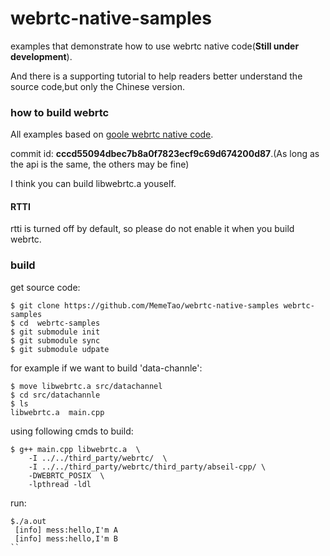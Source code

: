 # webrtc-native-samples

examples that demonstrate how to use webrtc native code(**Still under development**).

And there is a supporting tutorial to help readers better understand the source code,but only the Chinese version.

### how to build webrtc

All examples based on [goole webrtc native code](https://webrtc.googlesource.com/src).

commit id: **cccd55094dbec7b8a0f7823ecf9c69d674200d87**.(As long as the api is the same, the others may be fine)

I think you can build libwebrtc.a youself.

#### RTTI

rtti is turned off by default, so please do not enable it when you build webrtc.

### build

get source code:

```shell
$ git clone https://github.com/MemeTao/webrtc-native-samples webrtc-samples
$ cd  webrtc-samples
$ git submodule init
$ git submodule sync
$ git submodule udpate
```

for example if we want to build 'data-channle':

```shell
$ move libwebrtc.a src/datachannel
$ cd src/datachannle
$ ls
libwebrtc.a  main.cpp
```
using following cmds to build:
```shell
$ g++ main.cpp libwebrtc.a  \
    -I ../../third_party/webrtc/  \
    -I ../../third_party/webrtc/third_party/abseil-cpp/ \
    -DWEBRTC_POSIX  \
    -lpthread -ldl
```
run:
```shell
$./a.out
 [info] mess:hello,I'm A
 [info] mess:hello,I'm B
``
